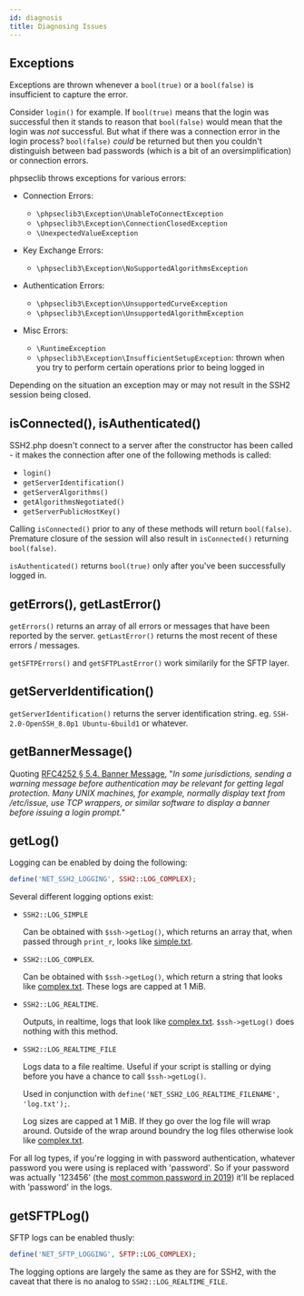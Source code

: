 ```yaml
---
id: diagnosis
title: Diagnosing Issues
---
```


<script src="//ajax.googleapis.com/ajax/libs/jquery/1.12.4/jquery.min.js"></script>
<script src="/js/jquery.treeview.js"></script>
<link rel="stylesheet" href="/css/jquery.treeview.css">
<script>
$(document).ready(function() {
  $('.printr').treeview({
     persist: "location",
     collapsed: true,
     unique: true
   });
})
</script>

## Exceptions

Exceptions are thrown whenever a `bool(true)` or a `bool(false)` is insufficient to capture the error.

Consider `login()` for example. If `bool(true)` means that the login was successful then it stands to reason that `bool(false)` would mean that the login was _not_ successful. But what if there was a connection error in the login process? `bool(false)` _could_ be returned but then you couldn't distinguish between bad passwords (which is a bit of an oversimplification) or connection errors.

phpseclib throws exceptions for various errors:

- Connection Errors:
  - `\phpseclib3\Exception\UnableToConnectException`
  - `\phpseclib3\Exception\ConnectionClosedException`
  - `\UnexpectedValueException`

- Key Exchange Errors:
  - `\phpseclib3\Exception\NoSupportedAlgorithmsException`

- Authentication Errors:
  - `\phpseclib3\Exception\UnsupportedCurveException`
  - `\phpseclib3\Exception\UnsupportedAlgorithmException`

- Misc Errors:
  - `\RuntimeException`
  - `\phpseclib3\Exception\InsufficientSetupException`: thrown when you try to perform certain operations prior to being logged in

Depending on the situation an exception may or may not result in the SSH2 session being closed.

## isConnected(), isAuthenticated()

SSH2.php doesn't connect to a server after the constructor has been called - it makes the connection after one of the following methods is called:

- `login()`
- `getServerIdentification()`
- `getServerAlgorithms()`
- `getAlgorithmsNegotiated()`
- `getServerPublicHostKey()`

Calling `isConnected()` prior to any of these methods will return `bool(false)`. Premature closure of the session will also result in `isConnected()` returning `bool(false)`.

`isAuthenticated()` returns `bool(true)` only after you've been successfully logged in.

## getErrors(), getLastError()

`getErrors()` returns an array of all errors or messages that have been reported by the server. `getLastError()` returns the most recent of these errors / messages.

`getSFTPErrors()` and `getSFTPLastError()` work similarily for the SFTP layer.

## getServerIdentification()

`getServerIdentification()` returns the server identification string. eg. `SSH-2.0-OpenSSH_8.0p1 Ubuntu-6build1` or whatever.

## getBannerMessage()

Quoting [RFC4252 § 5.4. Banner Message](https://tools.ietf.org/html/rfc4252#section-5.4), "_In some jurisdictions, sending a warning message before authentication may be relevant for getting legal protection.  Many UNIX machines, for example, normally display text from /etc/issue, use TCP wrappers, or similar software to display a banner before issuing a login prompt._"

## getLog()

Logging can be enabled by doing the following:

```php
define('NET_SSH2_LOGGING', SSH2::LOG_COMPLEX);
```

Several different logging options exist:

* `SSH2::LOG_SIMPLE`

   Can be obtained with `$ssh->getLog()`, which returns an array that, when passed through `print_r`, looks like [simple.txt](/logs/simple.txt).
* `SSH2::LOG_COMPLEX`.

   Can be obtained with `$ssh->getLog()`, which return a string that looks like [complex.txt](/logs/complex.txt). These logs are capped at 1 MiB.
* `SSH2::LOG_REALTIME`.

   Outputs, in realtime, logs that look like [complex.txt](/logs/complex.txt). `$ssh->getLog()` does nothing with this method.
* `SSH2::LOG_REALTIME_FILE`

   Logs data to a file realtime. Useful if your script is stalling or dying before you have a chance to call `$ssh->getLog()`.

   Used in conjunction with `define('NET_SSH2_LOG_REALTIME_FILENAME', 'log.txt');`.

   Log sizes are capped at 1 MiB. If they go over the log file will wrap around. Outside of the wrap around boundry the log files otherwise look like [complex.txt](/logs/complex.txt).

For all log types, if you're logging in with password authentication, whatever password you were using is replaced with 'password'. So if your password was actually '123456' (the [most common password in 2019](https://en.wikipedia.org/wiki/List_of_the_most_common_passwords)) it'll be replaced with 'password' in the logs.

## getSFTPLog()

SFTP logs can be enabled thusly:

```php
define('NET_SFTP_LOGGING', SFTP::LOG_COMPLEX);
```

The logging options are largely the same as they are for SSH2, with the caveat that there is no analog to `SSH2::LOG_REALTIME_FILE`.